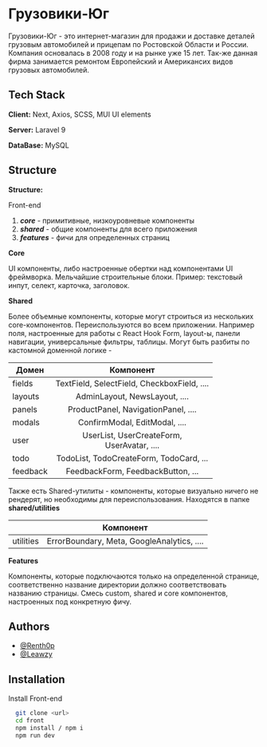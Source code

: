 
# Грузовики-Юг

Грузовики-Юг - это интернет-магазин для продажи и доставке деталей грузовым автомобилей и прицепам по Ростовской Области и России. Компания основалась в 2008 году и на рынке уже 15 лет. Так-же данная фирма занимается ремонтом Европейский и Американсих видов грузовых автомобилей. 


## Tech Stack

**Client:** Next, Axios, SCSS, MUI UI elements

**Server:** Laravel 9

**DataBase:** MySQL
 

## Structure

**Structure:**

Front-end

1. ***core*** - примитивные, низкоуровневые компоненты
2. ***shared*** - общие компоненты для всего приложения
3. ***features*** - фичи для определенных страниц

**Core**

UI компоненты, либо настроенные обертки над компонентами UI фреймворка. Мельчайшие строительные блоки. Пример: текстовый
инпут, селект, карточка, заголовок.

**Shared**

Более объемные компоненты, которые могут строиться из нескольких core-компонентов. Переиспользуются во всем приложении.
Например поля, настроенные для работы с React Hook Form, layout-ы, панели навигации, универсальные фильтры, таблицы.
Могут быть разбиты по кастомной доменной логике -

| Домен    |                    Компонент                    |
|----------|:-----------------------------------------------:|
| fields   |   TextField, SelectField, CheckboxField, ....   |
| layouts  |          AdminLayout, NewsLayout, ....          |
| panels   |       ProductPanel, NavigationPanel, ....       |
| modals   |          ConfirmModal, EditModal, ....          |
| user     | UserList, UserCreateForm, <br/>UserAvatar, .... |
| todo     |     TodoList, TodoCreateForm, TodoCard, ...     |
| feedback |        FeedbackForm, FeedbackButton, ...        |

Также есть Shared-утилиты - компоненты, которые визуально ничего не рендерят, но необходимы для переиспользования.
Находятся в папке **shared/utilities**

|           |                  Компонент                  |
|-----------|:-------------------------------------------:|
| utilities | ErrorBoundary, Meta, GoogleAnalytics,  .... |

**Features**

Компоненты, которые подключаются только на определенной странице, соответственно название директории должно
соответствовать названию страницы. Смесь custom, shared и core компонентов, настроенных под конкретную фичу.



## Authors

- [@Renth0p](https://github.com/Renth0p)
- [@Leawzy](https://github.com/Leawzy)


## Installation

Install Front-end

```bash
  git clone <url>
  cd front
  npm install / npm i
  npm run dev
```
    
